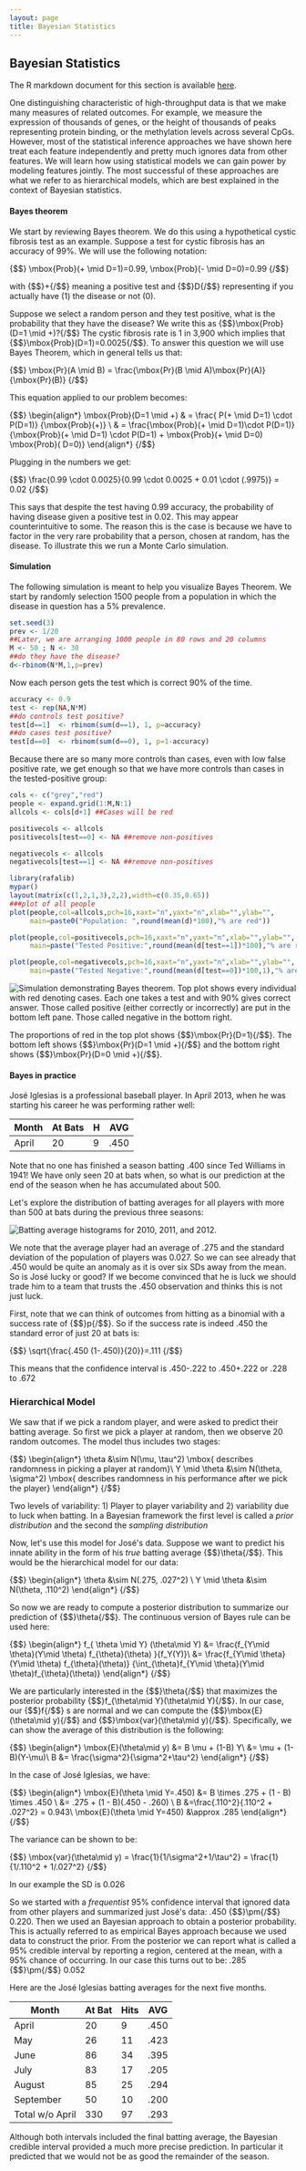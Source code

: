 ```yaml
---
layout: page
title: Bayesian Statistics
---
```





## Bayesian Statistics

The R markdown document for this section is available [here](https://github.com/genomicsclass/labs/tree/master/modeling/bayes.Rmd).

One distinguishing characteristic of high-throughput data is that we make many measures of related outcomes. For example, we measure the expression of thousands of genes, or the height of thousands of peaks representing protein binding, or the methylation levels across several CpGs. However, most of the statistical inference approaches we have shown here treat each feature independently and pretty much ignores data from other features. We will learn how using statistical models we can gain power by modeling features jointly. The most successful of these approaches are what we refer to as hierarchical models, which are best explained in the context of Bayesian statistics.

#### Bayes theorem

We start by reviewing Bayes theorem. We do this using a hypothetical cystic fibrosis test as an example. Suppose a test for cystic fibrosis has an accuracy of 99%. We will use the following notation:

{$$}
\mbox{Prob}(+ \mid D=1)=0.99, \mbox{Prob}(- \mid D=0)=0.99 
{/$$}

with {$$}+{/$$} meaning a positive test and {$$}D{/$$} representing if you actually have (1) the disease or not (0).

Suppose we select a random person and they test positive, what is the probability that they have the disease?  We write this as {$$}\mbox{Prob}(D=1 \mid +)?{/$$} The cystic fibrosis rate is 1 in 3,900 which implies that  {$$}\mbox{Prob}(D=1)=0.0025{/$$}. To answer this question we will use Bayes Theorem, which in general tells us that:

{$$}
\mbox{Pr}(A \mid B)  =  \frac{\mbox{Pr}(B \mid A)\mbox{Pr}(A)}{\mbox{Pr}(B)} 
{/$$}

This equation applied to our problem becomes:

{$$}
\begin{align*}
\mbox{Prob}(D=1 \mid +) & =  \frac{ P(+ \mid D=1) \cdot P(D=1)} {\mbox{Prob}(+)} \\
& =  \frac{\mbox{Prob}(+ \mid D=1)\cdot P(D=1)} {\mbox{Prob}(+ \mid D=1) \cdot P(D=1) + \mbox{Prob}(+ \mid D=0) \mbox{Prob}( D=0)} 
\end{align*}
{/$$}

Plugging in the numbers we get:

{$$}
\frac{0.99 \cdot 0.0025}{0.99 \cdot 0.0025 + 0.01 \cdot (.9975)}  =  0.02 
{/$$}

This says that despite the test having 0.99 accuracy, the probability of having disease given a positive test in 0.02. This may appear counterintuitive to some. The reason this is the case is because we have to factor in the very rare probability that a person, chosen at random, has the disease. To illustrate this we run a Monte Carlo simulation.

#### Simulation

The following simulation is meant to help you visualize Bayes Theorem. We start by randomly selection 1500 people from a population in which the disease in question has a 5% prevalence.


```r
set.seed(3)
prev <- 1/20
##Later, we are arranging 1000 people in 80 rows and 20 columns
M <- 50 ; N <- 30
##do they have the disease?
d<-rbinom(N*M,1,p=prev)
```

Now each person gets the test which is correct 90% of the time.

```r
accuracy <- 0.9
test <- rep(NA,N*M)
##do controls test positive?
test[d==1]  <- rbinom(sum(d==1), 1, p=accuracy)
##do cases test positive?
test[d==0]  <- rbinom(sum(d==0), 1, p=1-accuracy)
```

Because there are so many more controls than cases, even with low false positive rate, we get enough so that we have more controls than cases in the tested-positive group:


```r
cols <- c("grey","red")
people <- expand.grid(1:M,N:1)
allcols <- cols[d+1] ##Cases will be red

positivecols <- allcols
positivecols[test==0] <- NA ##remove non-positives

negativecols <- allcols
negativecols[test==1] <- NA ##remove non-positives

library(rafalib)
mypar()
layout(matrix(c(1,2,1,3),2,2),width=c(0.35,0.65))
###plot of all people
plot(people,col=allcols,pch=16,xaxt="n",yaxt="n",xlab="",ylab="",
     main=paste0("Population: ",round(mean(d)*100),"% are red"))

plot(people,col=positivecols,pch=16,xaxt="n",yaxt="n",xlab="",ylab="",
     main=paste("Tested Positive:",round(mean(d[test==1])*100),"% are red"))

plot(people,col=negativecols,pch=16,xaxt="n",yaxt="n",xlab="",ylab="",
     main=paste("Tested Negative:",round(mean(d[test==0])*100,1),"% are red"))
```

![Simulation demonstrating Bayes theorem. Top plot shows every individual with red denoting cases. Each one takes a test and with 90% gives correct answer. Those called positive (either correctly or incorrectly) are put in the bottom left pane. Those called negative in the bottom right.](images/R/bayes-tmp-simulation-1.png) 

The proportions of red in the top plot shows {$$}\mbox{Pr}(D=1){/$$}. The bottom left shows {$$}\mbox{Pr}(D=1 \mid +){/$$} and the bottom right shows {$$}\mbox{Pr}(D=0 \mid +){/$$}.


#### Bayes in practice


<!-- ![iglesias](http://upload.wikimedia.org/wikipedia/commons/thumb/9/98/Jos%C3%A9_Iglesias_on_September_28%2C_2012.jpg/902px-Jos%C3%A9_Iglesias_on_September_28%2C_2012.jpg) -->


José Iglesias is a professional baseball player. In April 2013, when he was starting his career he was performing rather well:

| Month | At Bats | H | AVG |
|-------|---------|---|-----|
| April | 20      | 9 | .450   |

Note that no one has finished a 
season batting .400 since 
Ted Williams in 1941! We have only seen 20 at bats when, so what is our prediction at the end of the season when he has accumulated about 500.


Let's explore the distribution of batting averages for all players with more than 500 at bats during the previous three seasons:




![Batting average histograms for 2010, 2011, and 2012.](images/R/bayes-tmp-batting_averages-1.png) 

We note that the average player had an average of .275 and the standard deviation of the population of players was 0.027. So we can see already that .450 would be quite an anomaly as it is over six SDs away from the mean. So is José lucky or good? If we become convinced that he is luck we should trade him to a team that trusts the .450 observation and thinks this is not just luck.

First, note that we can think of outcomes from hitting as a binomial with a success rate of {$$}p{/$$}. So if the success rate is indeed .450 the standard error of just 20 at bats is:

{$$}
\sqrt{\frac{.450 (1-.450)}{20}}=.111
{/$$}

This means that the confidence interval is .450-.222 to .450+.222 or .228 to .672

### Hierarchical Model

We saw that if we pick a random player, and were asked to predict their batting average. So first we pick a player at random, then we observe 20 random outcomes. The model thus includes two stages:

{$$}
\begin{align*}
\theta &\sim N(\mu, \tau^2) \mbox{ describes randomness in picking a player at random}\\
Y \mid \theta &\sim N(\theta, \sigma^2) \mbox{ describes randomness in his performance after we pick the player}
\end{align*}
{/$$}

Two levels of variability: 1) Player to player variability and 2) variability due to luck when batting. In a Bayesian framework the first level is called a _prior distribution_ and the second the _sampling distribution_

Now, let's use this model for José's data. Suppose we want to predict his innate ability in the form of his _true_ batting average {$$}\theta{/$$}. This would be the hierarchical model for our data:

{$$}
\begin{align*}
\theta &\sim N(.275, .027^2) \\
Y \mid \theta &\sim N(\theta, .110^2) 
\end{align*}
{/$$}

So now we are ready to compute a posterior distribution to summarize our prediction of {$$}\theta{/$$}. The continuous version of Bayes rule can be used here:

{$$}
\begin{align*}
f_{ \theta \mid Y} (\theta\mid Y) &=
\frac{f_{Y\mid \theta}(Y\mid \theta) f_{\theta}(\theta)
}{f_Y(Y)}\\
&= \frac{f_{Y\mid \theta}(Y\mid \theta) f_{\theta}(\theta)}
{\int_{\theta}f_{Y\mid \theta}(Y\mid \theta)f_{\theta}(\theta)}
\end{align*}
{/$$}

We are particularly interested in the {$$}\theta{/$$} that maximizes the posterior probability {$$}f_{\theta\mid Y}(\theta\mid Y){/$$}. In our case, our {$$}f{/$$} s are normal and we can compute the  {$$}\mbox{E}(\theta\mid y){/$$} and {$$}\mbox{var}(\theta\mid y){/$$}. Specifically, we can show the average of this distribution is the following:

{$$}
\begin{align*}
\mbox{E}(\theta\mid y) &= B \mu + (1-B) Y\\
&= \mu + (1-B)(Y-\mu)\\
B &= \frac{\sigma^2}{\sigma^2+\tau^2}
\end{align*}
{/$$}

In the case of José Iglesias, we have:

{$$}
\begin{align*}
\mbox{E}(\theta \mid Y=.450) &= B \times .275 + (1 - B) \times .450 \\
&= .275 + (1 - B)(.450 - .260) \\
B &=\frac{.110^2}{.110^2 + .027^2} = 0.943\\
\mbox{E}(\theta \mid Y=450) &\approx .285
\end{align*}
{/$$}

The variance can be shown to be:

{$$}
\mbox{var}(\theta\mid y) = \frac{1}{1/\sigma^2+1/\tau^2}
= \frac{1}{1/.110^2 + 1/.027^2}
{/$$}

In our example the SD is 0.026


So we started with a _frequentist_ 95% confidence interval that ignored data from other players and summarized just José's data: .450 {$$}\pm{/$$} 0.220. Then we used an Bayesian approach to obtain a posterior probability. This is actually referred to as empirical Bayes approach because we used data to construct the prior. From the posterior we can report what is called a 95% credible interval by reporting a region, centered at the mean, with a 95% chance of occurring. In our case this turns out to be: .285 {$$}\pm{/$$} 0.052

Here are the José Iglesias batting averages for the next five months. 

|Month|At Bat| Hits| AVG |
|-----|------|-----|-----|
|April|20|9|.450|
|May|26|11|.423|
|June|86|34|.395|
|July|83|17|.205|
|August|85|25|.294|
|September|50|10|.200|
|Total w/o April|330|97|.293|

Although both intervals included the final batting average, the Bayesian credible interval provided a much more precise prediction. In particular it predicted that we would not be as good the remainder of the season.
